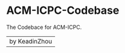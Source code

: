 # ACM-ICPC-Codebase
The Codebace for ACM-ICPC.

<table>
    <tr>
        <td>by KeadinZhou</td>
    </tr>
</table>
